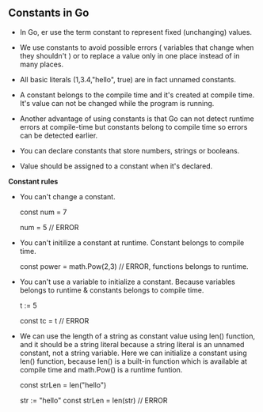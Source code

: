 Constants in Go
---------------

* In Go, er use the term constant to represent fixed (unchanging) values.

* We use constants to avoid possible errors ( variables that change when they shouldn't ) or to replace a value only in one place instead of in many places.

* All basic literals (1,3.4,"hello", true) are in fact unnamed constants.

* A constant belongs to the compile time and it's created at compile time. It's value can not be changed while the program is running.

* Another advantage of using constants is that Go can not detect runtime errors at compile-time but constants belong to compile time so errors can be detected earlier.

* You can declare constants that store numbers, strings or booleans.

* Value should be assigned to a constant when it's declared.


**Constant rules**

* You can't change a constant.

    const num = 7

    num = 5 // ERROR

* You can't initilize a constant at runtime. Constant belongs to compile time.

    const power = math.Pow(2,3) // ERROR, functions belongs to runtime.

* You can't use a variable to initialize a constant. Because variables belongs to runtime & constants belongs to compile time.

    t := 5

    const tc = t // ERROR

* We can use the length of a string as constant value using len() function, and it should be a string literal because a string literal is an unnamed constant, not a string variable. Here we can initialize a constant using len() function, because len() is a built-in function which is available at compile time and math.Pow() is a runtime funtion.

    const strLen = len("hello")
    
    str := "hello"
    const strLen = len(str) // ERROR
